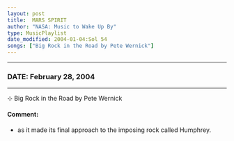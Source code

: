 ```yaml
---
layout: post
title:  MARS SPIRIT
author: "NASA: Music to Wake Up By"
type: MusicPlaylist
date_modified: 2004-01-04:Sol 54
songs: ["Big Rock in the Road by Pete Wernick"]
---
```


----
### DATE: February 28, 2004
----
⊹ Big Rock in the Road by Pete Wernick

#### Comment:
* as it made its final approach to the imposing rock called Humphrey.



<br/>
<center>
	<a target="_blank"
	   href="https://twitter.com/intent/tweet?hashtags=Space,NASA,Playlist,NASAWakeupCalls,SpaceProgram&text={{ page.author}}, '{{ page.songs.first }}' {{ page.title }}, {{ page.date | date: '%B %d, %Y' }}. {{ site.url }}{{ page.url }} @nasawakeupcalls">
	   <i class="fab fa-twitter" alt="Tweet this page" style="font-size: 1.3em;"></i>
	</a>
	&nbsp; 	<i class="fas fa-user-astronaut" style="font-size: 1.5em;"></i> &nbsp;
    <a type="amzn" search="'Big Rock in the Road by Pete Wernick'" category="popular music">
        <i class="fab fa-amazon" style="font-size: 1.3em;"></i>
    </a>
</center>
